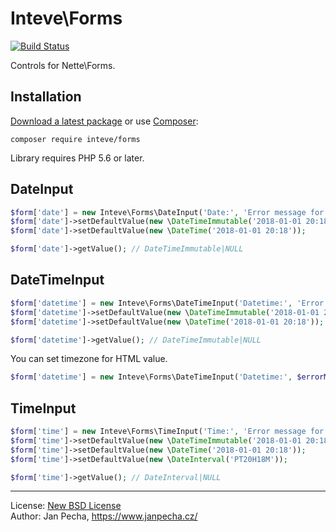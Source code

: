 Inteve\Forms
============

[![Build Status](https://travis-ci.org/inteve/forms.svg?branch=master)](https://travis-ci.org/inteve/forms)

Controls for Nette\Forms.


Installation
------------

[Download a latest package](https://github.com/inteve/forms/releases) or use [Composer](http://getcomposer.org/):

```
composer require inteve/forms
```

Library requires PHP 5.6 or later.


DateInput
---------

```php
$form['date'] = new Inteve\Forms\DateInput('Date:', 'Error message for invalid date.');
$form['date']->setDefaultValue(new \DateTimeImmutable('2018-01-01 20:18'));
$form['date']->setDefaultValue(new \DateTime('2018-01-01 20:18'));

$form['date']->getValue(); // DateTimeImmutable|NULL
```


DateTimeInput
-------------

```php
$form['datetime'] = new Inteve\Forms\DateTimeInput('Datetime:', 'Error message for invalid datetime.');
$form['datetime']->setDefaultValue(new \DateTimeImmutable('2018-01-01 20:18'));
$form['datetime']->setDefaultValue(new \DateTime('2018-01-01 20:18'));

$form['datetime']->getValue(); // DateTimeImmutable|NULL
```

You can set timezone for HTML value.

```php
$form['datetime'] = new Inteve\Forms\DateTimeInput('Datetime:', $errorMessage, 'Europe/Prague');
```


TimeInput
---------

```php
$form['time'] = new Inteve\Forms\TimeInput('Time:', 'Error message for invalid time.');
$form['time']->setDefaultValue(new \DateTimeImmutable('2018-01-01 20:18'));
$form['time']->setDefaultValue(new \DateTime('2018-01-01 20:18'));
$form['time']->setDefaultValue(new \DateInterval('PT20H18M'));

$form['time']->getValue(); // DateInterval|NULL
```


------------------------------

License: [New BSD License](license.md)
<br>Author: Jan Pecha, https://www.janpecha.cz/
